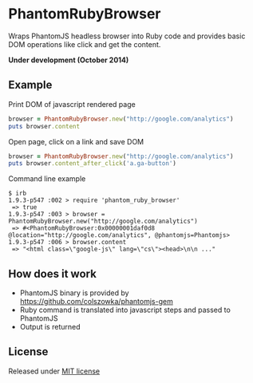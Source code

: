 PhantomRubyBrowser
===============

Wraps PhantomJS headless browser into Ruby code and provides basic DOM operations like click and get the content.

**Under development (October 2014)**

Example
-------
Print DOM of javascript rendered page
```ruby
browser = PhantomRubyBrowser.new("http://google.com/analytics")
puts browser.content
```

Open page, click on a link and save DOM
```ruby
browser = PhantomRubyBrowser.new("http://google.com/analytics")
puts browser.content_after_click('a.ga-button')
```

Command line example
```
$ irb
1.9.3-p547 :002 > require 'phantom_ruby_browser'
 => true
1.9.3-p547 :003 > browser = PhantomRubyBrowser.new("http://google.com/analytics")
 => #<PhantomRubyBrowser:0x00000001daf0d8 @location="http://google.com/analytics", @phantomjs=Phantomjs>
1.9.3-p547 :006 > browser.content
 => "<html class=\"google-js\" lang=\"cs\"><head>\n\n ..."
```

How does it work
----------------
 * PhantomJS binary is provided by https://github.com/colszowka/phantomjs-gem
 * Ruby command is translated into javascript steps and passed to PhantomJS
 * Output is returned

License
-------
Released under [MIT license](https://github.com/aufi/photo_geoloader/blob/master/LICENSE)